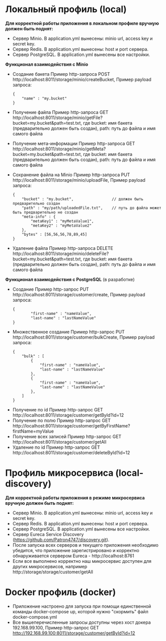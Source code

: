 # Локальный профиль (local)

**Для корректной работы приложения в локальном профиле вручную должен быть поднят:**

+ Сервер Minio. В application.yml вынесены: minio url, access key и secret key.
+ Сервер Redis. В application.yml вынесены: host и port сервера.
+ Сервер PostgreSQL. В application.yml вынесены все настройки.

**Функционал взаимодействия с Minio**

+ Создание бакета
    Пример http-запроса POST http://localhost:8011/storage/minio/createBucket,
    Пример payload запроса:
    
    ```
    {
        "name" : "my.bucket"
    }
    ```
    
+ Получение файла
    Пример http-запроса GET http://localhost:8011/storage/minio/getFile?bucket=my.bucket&path=test.txt,
    где bucket: имя бакета (предварительно должен быть создан), path: путь до файла и имя самого файла
+ Получение мета-информации
    Пример http-запроса GET http://localhost:8011/storage/minio/getMeta?bucket=my.bucket&path=test.txt,
    где bucket: имя бакета (предварительно должен быть создан), path: путь до файла и имя самого файла
+ Сохранение файла на Minio
    Пример http-запроса PUT http://localhost:8011/storage/minio/uploadFile,
    Пример payload запроса:
    
    ```
    {
    	"bucket" : "my.bucket",                 // должен быть предварительно создан
    	"path" : "my/path/uploadedFile.txt",    // путь до файла может быть предварительно не создан
    	"meta-info" : {
    		"metaKey1" : "myMetaValue1",
    		"metaKey2" : "myMetaValue2"
    	},
    	"bytes" : [56,56,56,78,89,45]
    }
    ```
    
+ Удаление файла
    Пример http-запроса DELETE http://localhost:8011/storage/minio/deleteFile?bucket=my.bucket&path=test.txt,
    где bucket: имя бакета (предварительно должен быть создан), path: путь до файла и имя самого файла

**Функционал взаимодействия с PostgreSQL** (в разработке)

+ Создание
    Пример http-запрос PUT http://localhost:8011/storage/customer/create,
    Пример payload запроса:
    ```
    {
        	"first-name" : "nameValue",
        	"last-name" : "lastNameValue"
    }
    ```
+ Множественное создание
    Пример http-запрос PUT http://localhost:8011/storage/customer/bulkCreate,
    Пример payload запроса:
    ```
    {
        "bulk" : [
            {
       	        "first-name" : "nameValue",
       	        "last-name" : "lastNameValue"
       	    },
       	    {
                "first-name" : "nameValue",
                "last-name" : "lastNameValue"
            },
       	]
    }
    ```
+ Получение по id
    Пример http-запрос GET http://localhost:8011/storage/customer/getById?id=12
+ Получение по полю
    Пример http-запрос GET http://localhost:8011/storage/customer/getByFirstName?firstName=myValue
+ Получение всех записей
    Пример http-запрос GET http://localhost:8011/storage/customer/getAll
+ Удаление по id
    Пример http-запрос GET http://localhost:8011/storage/customer/deleteById?id=12

# Профиль микросервиса (local-discovery)

**Для корректной работы приложения в режиме микросервиса вручную должен быть поднят:**

+ Сервер Minio. В application.yml вынесены: minio url, access key и secret key.
+ Сервер Redis. В application.yml вынесены: host и port сервера.
+ Сервер PostgreSQL. В application.yml вынесены все настройки.
+ Сервер Eureca Service Discovery (https://github.com/Patron4747/discovery.git).
+ После запуска всех серверов и текущего приложения необходимо убедится, что приложение зарегистрировано и 
корректно обнаруживается сервером Eureca - http://localhost:8761
+ Если все выполнено корректно наш микросервис доступен для других микросервисов, например 
http://storage/storage/customer/getAll

# Docker профиль (docker)

+ Приложение настроено для запуска при помощи единственной команды docker-compose up, которой нужно
    "скормить" файл docker-compose.yml
+ Все вышеперечисленные запросы доступны через хост докера 192.168.99.100,
   Пример http-запрос GET http://192.168.99.100:8011/storage/customer/getById?id=12
